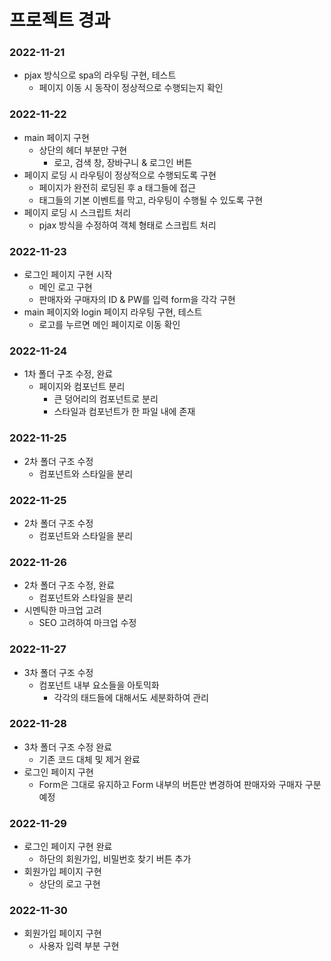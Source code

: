 # 프로젝트 경과

### 2022-11-21
- pjax 방식으로 spa의 라우팅 구현, 테스트
    - 페이지 이동 시 동작이 정상적으로 수행되는지 확인

### 2022-11-22
- main 페이지 구현
    - 상단의 헤더 부분만 구현
        - 로고, 검색 창, 장바구니 & 로그인 버튼
- 페이지 로딩 시 라우팅이 정상적으로 수행되도록 구현
    - 페이지가 완전히 로딩된 후 a 태그들에 접근
    - 태그들의 기본 이벤트를 막고, 라우팅이 수행될 수 있도록 구현
- 페이지 로딩 시 스크립트 처리
    - pjax 방식을 수정하여 객체 형태로 스크립트 처리

### 2022-11-23
- 로그인 페이지 구현 시작
    - 메인 로고 구현
    - 판매자와 구매자의 ID & PW를 입력 form을 각각 구현
- main 페이지와 login 페이지 라우팅 구현, 테스트
    - 로고를 누르면 메인 페이지로 이동 확인

### 2022-11-24
- 1차 폴더 구조 수정, 완료
    - 페이지와 컴포넌트 분리
        - 큰 덩어리의 컴포넌트로 분리
        - 스타일과 컴포넌트가 한 파일 내에 존재

### 2022-11-25
- 2차 폴더 구조 수정
    - 컴포넌트와 스타일을 분리

### 2022-11-25
- 2차 폴더 구조 수정
    - 컴포넌트와 스타일을 분리

### 2022-11-26
- 2차 폴더 구조 수정, 완료
    - 컴포넌트와 스타일을 분리
- 시멘틱한 마크업 고려
    - SEO 고려하여 마크업 수정

### 2022-11-27
- 3차 폴더 구조 수정
    - 컴포넌트 내부 요소들을 아토믹화
        - 각각의 태드들에 대해서도 세분화하여 관리

### 2022-11-28
- 3차 폴더 구조 수정 완료
    - 기존 코드 대체 및 제거 완료
- 로그인 페이지 구현
    - Form은 그대로 유지하고 Form 내부의 버튼만 변경하여 판매자와 구매자 구분 예정

### 2022-11-29
- 로그인 페이지 구현 완료
    - 하단의 회원가입, 비밀번호 찾기 버튼 추가
- 회원가입 페이지 구현
    - 상단의 로고 구현

### 2022-11-30
- 회원가입 페이지 구현
    - 사용자 입력 부분 구현